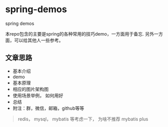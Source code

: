 # spring-demos

spring demos

本repo包含的主要是spring的各种常用的技巧demo，一方面用于备忘. 另外一方面，可以给其他人一些参考。


## 文章思路

- 基本介绍
- demo
- 基本原理
- 相应的图片架构图
- 使用场景举例， 如何用好
- 总结
- 附注：群，微信，邮箱，github等等


 > redis， mysql， mybatis 等考虑一下， 为啥不推荐 mybatis plus
